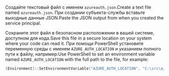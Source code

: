 <span data-ttu-id="bbbb2-101">Создайте текстовый файл с именем `azureauth.json`.</span><span class="sxs-lookup"><span data-stu-id="bbbb2-101">Create a text file named `azureauth.json`.</span></span> <span data-ttu-id="bbbb2-102">При создании субъекта-службы вставьте выходные данные JSON.</span><span class="sxs-lookup"><span data-stu-id="bbbb2-102">Paste the JSON output from when you created the service principal.</span></span>

<span data-ttu-id="bbbb2-103">Сохраните этот файл в безопасном расположении в вашей системе, доступном для кода.</span><span class="sxs-lookup"><span data-stu-id="bbbb2-103">Save this file in a secure location on your system where your code can read it.</span></span> <span data-ttu-id="bbbb2-104">При помощи PowerShell установите переменную среды с именем `AZURE_AUTH_LOCATION` и указанием полного пути к файлу, например:</span><span class="sxs-lookup"><span data-stu-id="bbbb2-104">Use PowerShell to set an environment variable named `AZURE_AUTH_LOCATION` with the full path to the file, for example:</span></span>

```powershell
[Environment]::SetEnvironmentVariable("AZURE_AUTH_LOCATION", "C:\src\azureauth.json", "User")
```

